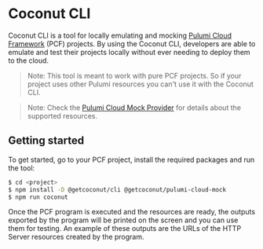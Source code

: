 # Coconut CLI

Coconut CLI is a tool for locally emulating and mocking [Pulumi Cloud Framework](https://github.com/pulumi/pulumi-cloud) (PCF) projects. By using the Coconut CLI, developers are able to emulate and test their projects locally without ever needing to deploy them to the cloud.

> Note: This tool is meant to work with pure PCF projects. So if your project uses other Pulumi resources you can't use it with the Coconut CLI.

> Note: Check the [Pulumi Cloud Mock Provider](https://www.npmjs.com/package/@getcoconut/pulumi-cloud-mock) for details about the supported resources.

## Getting started

To get started, go to your PCF project, install the required packages and run the tool:

```sh
$ cd <project>
$ npm install -D @getcoconut/cli @getcoconut/pulumi-cloud-mock
$ npm run coconut
```

Once the PCF program is executed and the resources are ready, the outputs exported by the program will be printed on the screen and you can use them for testing. An example of these outputs are the URLs of the HTTP Server resources created by the program.
